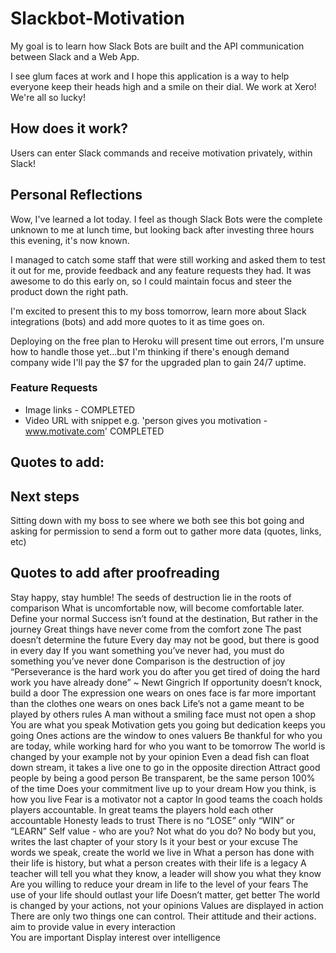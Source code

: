 # Slackbot-Motivation

My goal is to learn how Slack Bots are built and the API communication between Slack and a Web App. 

I see glum faces at work and I hope this application is a way to help everyone keep their heads high and a smile on their dial. We work at Xero! We're all so lucky!

## How does it work? 

Users can enter Slack commands and receive motivation privately, within Slack!

## Personal Reflections
Wow, I've learned a lot today. I feel as though Slack Bots were the complete unknown to me at lunch time, but looking back after investing three hours this evening, it's now known. 

I managed to catch some staff that were still working and asked them to test it out for me, provide feedback and any feature requests they had. It was awesome to do this early on, so I could maintain focus and steer the product down the right path. 

I'm excited to present this to my boss tomorrow, learn more about Slack integrations (bots) and add more quotes to it as time goes on. 

Deploying on the free plan to Heroku will present time out errors, I'm unsure how to handle those yet...but I'm thinking if there's enough demand company wide I'll pay the $7 for the upgraded plan to gain 24/7 uptime.

### Feature Requests 
- Image links - COMPLETED
- Video URL with snippet e.g. 'person gives you motivation - www.motivate.com' COMPLETED

## Quotes to add: 


## Next steps

Sitting down with my boss to see where we both see this bot going and asking for permission to send a form out to gather more data (quotes, links, etc)


## Quotes to add after proofreading

Stay happy, stay humble! 
The seeds of destruction lie in the roots of comparison
What is uncomfortable now, will become comfortable later. 
Define your normal
Success isn’t found at the destination, But rather in the journey 
Great things have never come from the comfort zone
The past doesn’t determine the future
Every day may not be good, but there is good in every day 
If you want something you’ve never had, you must do something you’ve never done 
Comparison is the destruction of joy
“Perseverance is the hard work you do after you get tired of doing the hard work you have already done” ~ Newt Gingrich 
If opportunity doesn’t knock, build a door
The expression one wears on ones face is far more important than the clothes one wears on ones back
Life’s not a game meant to be played by others rules 
A man without a smiling face must not open a shop 
You are what you speak 
Motivation gets you going but dedication keeps you going 
Ones actions are the window to ones valuers 
Be thankful for who you are today, while working hard for who you want to be tomorrow 
The world is changed by your example not by your opinion 
Even a dead fish can float down stream, it takes a live one to go in the opposite direction 
Attract good people by being a good person
Be transparent, be the same person 100% of the time 
Does your commitment live up to your dream
How you think, is how you live 
Fear is a motivator not a captor
In good teams the coach holds players accountable. In great teams the players hold each other accountable 
Honesty leads to trust 
There is no “LOSE” only “WIN” or  “LEARN” 
Self value - who are you? Not what do you do?
No body but you, writes the last chapter of your story 
Is it your best or your excuse 
The words we speak, create the world we live in
What a person has done with their life is history, but what a person creates with their life is a legacy 
A teacher will tell you what they know, a leader will show you what they know 
Are you willing to reduce your dream in life to the level of your fears 
The use of your life should outlast your life 
Doesn’t matter, get better 
The world is changed by your actions, not your opinions 
Values are displayed in action
There are only two things one can control. Their attitude and their actions.
aim to provide value in every interaction  
You are important 
Display interest over intelligence 
